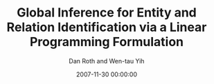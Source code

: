 ---
title: "Global Inference for Entity and Relation Identification via a Linear Programming Formulation"
collection: publications
permalink: /publication/2007-11-30-0024
date: 2007-11-30 00:00:00
author: 'Dan Roth and Wen-tau Yih'
venue: 'Introduction to Statistical Relational Learning'
---